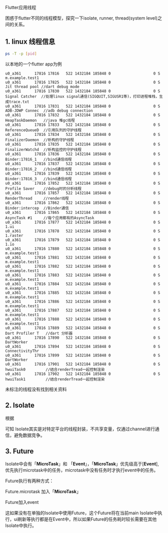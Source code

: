 Flutter应用线程

困惑于flutter不同的线程模型，探究一下isolate, runner, thread(system level)之间的关系。

## 1. linux 线程信息

```bash
ps -T -p [pid]
```

以本地的一个flutter app为例

```
u0_a361      17816 17816   522 1432184 185848 0                   0 S m.example.test1
u0_a361      17816 17825   522 1432184 185848 0                   0 S Jit thread pool //dart debug mode
u0_a361      17816 17830   522 1432184 185848 0                   0 S Signal Catcher  //处理linux signal通信(SIGQUIT,SIGUSR1等)，打印进程堆栈，生成trace.txt
u0_a361      17816 17831   522 1432184 185848 0                   0 S ADB-JDWP Connec  //adb debug connection
u0_a361      17816 17832   522 1432184 185848 0                   0 S HeapTaskDaemon   //java 堆gc线程
u0_a361      17816 17833   522 1432184 185848 0                   0 S ReferenceQueueD  //引用队列的守护线程
u0_a361      17816 17834   522 1432184 185848 0                   0 S FinalizerDaemon  //析构的守护线程
u0_a361      17816 17835   522 1432184 185848 0                   0 S FinalizerWatchd  //析构监控的守护线程
u0_a361      17816 17836   522 1432184 185848 0                   0 S Binder:17816_1   //bind通信线程
u0_a361      17816 17837   522 1432184 185848 0                   0 S Binder:17816_2   //bind通信线程
u0_a361      17816 17839   522 1432184 185848 0                   0 S Binder:17816_3   //bind通信线程
u0_a361      17816 17852   522 1432184 185848 0                   0 S Profile Saver    //debug时的分析线程
u0_a361      17816 17857   522 1432184 185848 0                   0 S RenderThread     //render线程
u0_a361      17816 17862   522 1432184 185848 0                   0 S Binder:intercep  //Binder通信
u0_a361      17816 17865   522 1432184 185848 0                   0 S AsyncTask #1     //每个应用都有的AsyncTask
u0_a361      17816 17877   522 1432184 185848 0                   0 S 1.ui
u0_a361      17816 17878   522 1432184 185848 0                   0 S 1.raster
u0_a361      17816 17879   522 1432184 185848 0                   0 S 1.io
u0_a361      17816 17880   522 1432184 185848 0                   0 S m.example.test1
u0_a361      17816 17881   522 1432184 185848 0                   0 S m.example.test1
u0_a361      17816 17882   522 1432184 185848 0                   0 S m.example.test1
u0_a361      17816 17883   522 1432184 185848 0                   0 S m.example.test1
u0_a361      17816 17884   522 1432184 185848 0                   0 S m.example.test1
u0_a361      17816 17885   522 1432184 185848 0                   0 S m.example.test1
u0_a361      17816 17886   522 1432184 185848 0                   0 S m.example.test1
u0_a361      17816 17887   522 1432184 185848 0                   0 S m.example.test1
u0_a361      17816 17888   522 1432184 185848 0                   0 S m.example.test1
u0_a361      17816 17889   522 1432184 185848 0                   0 S Dart Profiler T   //dart 分析器
u0_a361      17816 17890   522 1432184 185848 0                   0 S DartWorker  
u0_a361      17816 17894   522 1432184 185848 0                   0 S ConnectivityThr
u0_a361      17816 17899   522 1432184 185848 0                   0 S DartWorker
u0_a361      17816 17901   522 1432184 185848 0                   0 S hwuiTask0         //结合renderTread一起控制渲染
u0_a361      17816 17902   522 1432184 185848 0                   0 S hwuiTask1         //结合renderTread一起控制渲染
```
未标注的线程没有找到相关资料

## 2. Isolate 

根据

[Dart SDK]: https://github.com/dart-lang/sdk/blob/master/runtime/vm/os_thread.h

可知 Isolate其实是对特定平台的线程封装，不共享变量，仅通过channel进行通信，避免数据竞争。

## 3. Future

Isolate中会有「**MicroTask**」和 「**Event**」，「**MicroTask**」优先级高于[**Event**], 优先执行microtask中的任务，microtask中没有任务时才执行event中的任务。

Future执行有两种方式：

Future.microtask 加入「**MicroTask**」

Future加入event

这如果没有在单独的Isolate中使用Future，这个Future将在当前main Isolate中执行，ui刷新等执行都是在Event中，所以如果Future的任务耗时较长需要在其他Isolate中执行。